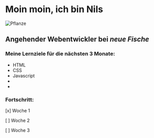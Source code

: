 # Moin moin, ich bin Nils

![Pflanze](https://user-images.githubusercontent.com/125801955/236850362-d1336789-fe62-4eea-8abc-2af267625983.png)

## Angehender Webentwickler bei _neue Fische_

### Meine **Lernziele** für die nächsten 3 Monate:

- HTML
- CSS
- Javascript
-
-


### Fortschritt:

[x] Woche 1

[ ] Woche 2

[ ] Woche 3
